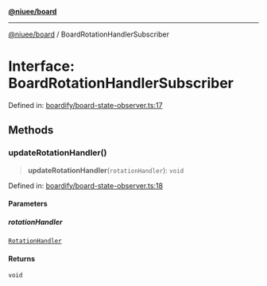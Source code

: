 [**@niuee/board**](../README.md)

***

[@niuee/board](../globals.md) / BoardRotationHandlerSubscriber

# Interface: BoardRotationHandlerSubscriber

Defined in: [boardify/board-state-observer.ts:17](https://github.com/niuee/board/blob/a0a1179721d4f4b943b6a9bc156753ac9737e502/src/boardify/board-state-observer.ts#L17)

## Methods

### updateRotationHandler()

> **updateRotationHandler**(`rotationHandler`): `void`

Defined in: [boardify/board-state-observer.ts:18](https://github.com/niuee/board/blob/a0a1179721d4f4b943b6a9bc156753ac9737e502/src/boardify/board-state-observer.ts#L18)

#### Parameters

##### rotationHandler

[`RotationHandler`](RotationHandler.md)

#### Returns

`void`
